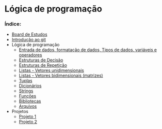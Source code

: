 # Lógica de programação

### Índice:

- [Board de Estudos](https://kicklytics.atlassian.net/jira/software/projects/PAPAFIGOS/boards/101)
- [Introdução ao git](https://hypnotic-aardwolf-6bb.notion.site/Introdu-o-ao-Git-285799df4d0a80d2ae0de32c29a6d45f)
- Lógica de programação
  - [Entrada de dados, formatação de dados, Tipos de dados, variáveis e operadores](intro/intro.md)
  - [Estruturas de Decisão](estruturas-decisao/estruturas-decisao.md)
  - [Estruturas de Repetição](estruturas-repeticao/estruturas-repeticao.md)
  - [Listas - Vetores unidimensionais](vetores/vetores.md)
  - [Listas - Vetores bidimensionais (matrizes)](vetores/matrizes.md)
  - [Tuplas](tuplas-dicionarios/tuplas.md)
  - [Dicionários](tuplas-dicionarios/dicionarios.md)
  - [Strings](strings/strings.md)
  - [Funções](funcoes/funcoes.md)
  - [Bibliotecas](bibliotecas/biblioteca.md)
  - [Arquivos](arquivos/arquivos.md)
- Projetos
  - [Projeto 1](projetos/proj1.md)
  - [Projeto 2](projetos/proj2.md)

